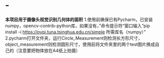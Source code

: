 # -
**本项目用于摄像头视觉识别几何体的面积**
1.使用前确保已有Pycharm，已安装numpy，opencv-contrib-python库，如果没有，”命令提示符“窗口输入“pip install -i https://pypi.tuna.tsinghua.edu.cn/simple  所需库名（numpy）”
2.pycharm打开文件夹，运行Circle_Measurement则检测长方形尺寸，object_measurement则检测圆形尺寸，使用前将文件夹里的两个test图片换成自己的（注意要把物体放在A4纸上拍摄）
